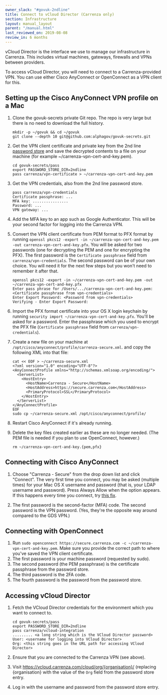 ```yaml
---
owner_slack: "#govuk-2ndline"
title: Connect to vCloud Director (Carrenza only)
section: Infrastructure
layout: manual_layout
parent: "/manual.html"
last_reviewed_on: 2019-08-08
review_in: 6 months
---
```


vCloud Director is the interface we use to manage our infrastructure in Carrenza.
This includes virtual machines, gateways, firewalls and VPNs between providers.

To access vCloud Director, you will need to connect to a Carrenza-provided VPN.
You can use either Cisco AnyConnect or OpenConnect as a VPN client for this.

## Setting up the Cisco AnyConnect VPN profile on a Mac

1. Clone the govuk-secrets private Git repo. The repo is very large but there is no need to download the full history.

    ```
    mkdir -p ~/govuk && cd ~/govuk
    git clone --depth 10 git@github.com:alphagov/govuk-secrets.git
    ```

1. Get the VPN client certificate and private key from the 2nd line [password store](https://github.com/alphagov/govuk-secrets/tree/master/pass) and save the decrypted contents to a file on your machine (for example ~/carrenza-vpn-cert-and-key.pem).

    ```
    cd govuk-secrets/pass
    export PASSWORD_STORE_DIR=2ndline
    pass carrenza/vpn-certificate > ~/carrenza-vpn-cert-and-key.pem
    ```

1. Get the VPN credentials, also from the 2nd line password store.

    ```
    pass carrenza/vpn-credentials
    Certificate passphrase: ...
    MFA key: ................
    Password: ...
    VPN gateway: ...
    ```

1. Add the MFA key to an app such as Google Authenticator. This will be your
   second factor for logging into the Carrenza VPN.

1. Convert the VPN client certificate from PEM format to PFX format by running
   `openssl pkcs12 -export -in ~/carrenza-vpn-cert-and-key.pem -out carrenza-vpn-cert-and-key.pfx`.
   You will be asked for two passwords (one for decrypting the PEM and one for
   encrypting the PFX). The first password is the `Certificate passphrase` field
   from `carrenza/vpn-credentials`. The second password can be of your own choice.
   You will need it for the next few steps but you won't need to remember it
   after that.

    ```
    openssl pkcs12 -export -in ~/carrenza-vpn-cert-and-key.pem -out ~/carrenza-vpn-cert-and-key.pfx
    Enter pass phrase for /Users/.../carrenza-vpn-cert-and-key.pem: <Certificate passphrase from vpn-credentials>
    Enter Export Password: <Password from vpn-credentials>
    Verifying - Enter Export Password:
    ```

1. Import the PFX format certificate into your OS X login keychain by running
   `security import ~/carrenza-vpn-cert-and-key.pfx`.
   You'll be asked for a password. Enter the passphrase which you used to encrypt the PFX file (`Certificate passphrase` field from `carrenza/vpn-credentials`).

1. Create a new file on your machine at `/opt/cisco/anyconnect/profile/carrenza-secure.xml`.
   and copy the following XML into that file:

    ```
    cat << EOF > ~/carrenza-secure.xml
    <?xml version="1.0" encoding="UTF-8"?>
    <AnyConnectProfile xmlns="http://schemas.xmlsoap.org/encoding/">
      <ServerList>
        <HostEntry>
          <HostName>Carrenza - Secure</HostName>
          <HostAddress>https://secure.carrenza.com</HostAddress>
          <PrimaryProtocol>SSL</PrimaryProtocol>
        </HostEntry>
      </ServerList>
    </AnyConnectProfile>
    EOF
    sudo cp ~/carrenza-secure.xml /opt/cisco/anyconnect/profile/
    ```

1. Restart Cisco AnyConnect if it's already running.

1. Delete the key files created earlier as these are no longer needed. (The PEM file is needed if you plan to use OpenConnect, however.)

    ```
    rm ~/carrenza-vpn-cert-and-key.{pem,pfx}
    ```

## Connecting with Cisco AnyConnect

1. Choose "Carrenza - Secure" from the drop down list and click "Connect". The very first time you connect, you may be asked (multiple times) for your Mac OS X username and password (that is, your LDAP username and password). Press Always Allow when the option appears. If this happens every time you connect, try [this fix](https://superuser.com/questions/1306893/).

1. The first password is the second-factor (MFA) code. The second password is the VPN password. (Yes, they're the opposite way around compared to the GDS VPN.)

## Connecting with OpenConnect

1. Run `sudo openconnect https://secure.carrenza.com -c ~/carrenza-vpn-cert-and-key.pem`.
   Make sure you provide the correct path to where you've saved the VPN client certificate.
1. The first password is your machine password (requested by sudo).
1. The second password (the PEM passphrase) is the certificate passphrase from the password store.
1. The third password is the 2FA code.
1. The fourth password is the password from the password store.

## Accessing vCloud Director

1. Fetch the VCloud Director credentials for the environment which you want to connect to.

    ```
    cd govuk-secrets/pass
    export PASSWORD_STORE_DIR=2ndline
    pass carrenza/vcloud-integration
    ......... <a long string which is the VCloud Director password>
    User: <username for logging into VCloud Director>
    Org: <this string goes in the URL path for accessing VCloud Director>
    ```

1. Ensure that you are connected to the Carrenza VPN (see above).

1. Visit https://vcloud.carrenza.com/cloud/org/{organisation}/ (replacing {organisation} with the value of the `Org` field from the password store entry.

1. Log in with the username and password from the password store entry.
